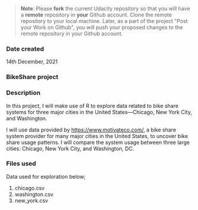 >**Note**: Please **fork** the current Udacity repository so that you will have a **remote** repository in **your** Github account. Clone the remote repository to your local machine. Later, as a part of the project "Post your Work on Github", you will push your proposed changes to the remote repository in your Github account.

### Date created
14th December, 2021

### BikeShare project

### Description
In this project, I will make use of R to explore data related to bike share systems for three major cities in the United States—Chicago, New York City, and Washington.

I will use data provided by https://www.motivateco.com/, a bike share system provider for many major cities in the United States, to uncover bike share usage patterns. I will compare the system usage between three large cities: Chicago, New York City, and Washington, DC.

### Files used
Data used for exploration below;
1. chicago.csv
2. washington.csv
3. new_york.csv


